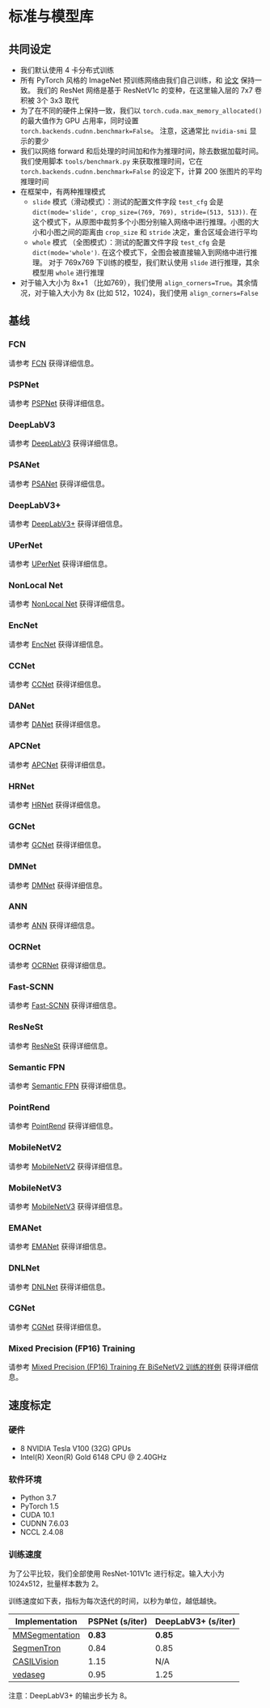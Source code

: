 # 标准与模型库

## 共同设定

* 我们默认使用 4 卡分布式训练
* 所有 PyTorch 风格的 ImageNet 预训练网络由我们自己训练，和 [论文](https://arxiv.org/pdf/1812.01187.pdf) 保持一致。
  我们的 ResNet 网络是基于 ResNetV1c 的变种，在这里输入层的 7x7 卷积被 3个 3x3 取代
* 为了在不同的硬件上保持一致，我们以 `torch.cuda.max_memory_allocated()` 的最大值作为 GPU 占用率，同时设置 `torch.backends.cudnn.benchmark=False`。
  注意，这通常比 `nvidia-smi` 显示的要少
* 我们以网络 forward 和后处理的时间加和作为推理时间，除去数据加载时间。我们使用脚本 `tools/benchmark.py` 来获取推理时间，它在 `torch.backends.cudnn.benchmark=False` 的设定下，计算 200 张图片的平均推理时间
* 在框架中，有两种推理模式
  * `slide` 模式（滑动模式）：测试的配置文件字段 `test_cfg` 会是 `dict(mode='slide', crop_size=(769, 769), stride=(513, 513))`.
    在这个模式下，从原图中裁剪多个小图分别输入网络中进行推理。小图的大小和小图之间的距离由 `crop_size` 和 `stride` 决定，重合区域会进行平均
  * `whole` 模式 （全图模式）：测试的配置文件字段 `test_cfg` 会是 `dict(mode='whole')`. 在这个模式下，全图会被直接输入到网络中进行推理。
    对于 769x769 下训练的模型，我们默认使用 `slide` 进行推理，其余模型用 `whole` 进行推理
* 对于输入大小为 8x+1 （比如769），我们使用 `align_corners=True`。其余情况，对于输入大小为 8x (比如 512，1024)，我们使用 `align_corners=False`

## 基线

### FCN

请参考 [FCN](https://github.com/open-mmlab/mmsegmentation/blob/master/configs/fcn) 获得详细信息。

### PSPNet

请参考 [PSPNet](https://github.com/open-mmlab/mmsegmentation/blob/master/configs/pspnet) 获得详细信息。

### DeepLabV3

请参考 [DeepLabV3](https://github.com/open-mmlab/mmsegmentation/blob/master/configs/deeplabv3) 获得详细信息。

### PSANet

请参考 [PSANet](https://github.com/open-mmlab/mmsegmentation/blob/master/configs/psanet) 获得详细信息。

### DeepLabV3+

请参考 [DeepLabV3+](https://github.com/open-mmlab/mmsegmentation/blob/master/configs/deeplabv3plus) 获得详细信息。

### UPerNet

请参考 [UPerNet](https://github.com/open-mmlab/mmsegmentation/blob/master/configs/upernet) 获得详细信息。

### NonLocal Net

请参考 [NonLocal Net](https://github.com/open-mmlab/mmsegmentation/blob/master/configs/nlnet) 获得详细信息。

### EncNet

请参考 [EncNet](https://github.com/open-mmlab/mmsegmentation/blob/master/configs/encnet) 获得详细信息。

### CCNet

请参考 [CCNet](https://github.com/open-mmlab/mmsegmentation/blob/master/configs/ccnet) 获得详细信息。

### DANet

请参考 [DANet](https://github.com/open-mmlab/mmsegmentation/blob/master/configs/danet) 获得详细信息。

### APCNet

请参考 [APCNet](https://github.com/open-mmlab/mmsegmentation/blob/master/configs/apcnet) 获得详细信息。

### HRNet

请参考 [HRNet](https://github.com/open-mmlab/mmsegmentation/blob/master/configs/hrnet) 获得详细信息。

### GCNet

请参考 [GCNet](https://github.com/open-mmlab/mmsegmentation/blob/master/configs/gcnet) 获得详细信息。

### DMNet

请参考 [DMNet](https://github.com/open-mmlab/mmsegmentation/blob/master/configs/dmnet) 获得详细信息。

### ANN

请参考 [ANN](https://github.com/open-mmlab/mmsegmentation/blob/master/configs/ann) 获得详细信息。

### OCRNet

请参考 [OCRNet](https://github.com/open-mmlab/mmsegmentation/blob/master/configs/ocrnet) 获得详细信息。

### Fast-SCNN

请参考 [Fast-SCNN](https://github.com/open-mmlab/mmsegmentation/blob/master/configs/fastscnn) 获得详细信息。

### ResNeSt

请参考 [ResNeSt](https://github.com/open-mmlab/mmsegmentation/blob/master/configs/resnest) 获得详细信息。

### Semantic FPN

请参考 [Semantic FPN](https://github.com/open-mmlab/mmsegmentation/blob/master/configs/semfpn) 获得详细信息。

### PointRend

请参考 [PointRend](https://github.com/open-mmlab/mmsegmentation/blob/master/configs/point_rend) 获得详细信息。

### MobileNetV2

请参考 [MobileNetV2](https://github.com/open-mmlab/mmsegmentation/blob/master/configs/mobilenet_v2) 获得详细信息。

### MobileNetV3

请参考 [MobileNetV3](https://github.com/open-mmlab/mmsegmentation/blob/master/configs/mobilenet_v3) 获得详细信息。

### EMANet

请参考 [EMANet](https://github.com/open-mmlab/mmsegmentation/blob/master/configs/emanet) 获得详细信息。

### DNLNet

请参考 [DNLNet](https://github.com/open-mmlab/mmsegmentation/blob/master/configs/dnlnet) 获得详细信息。

### CGNet

请参考 [CGNet](https://github.com/open-mmlab/mmsegmentation/blob/master/configs/cgnet) 获得详细信息。

### Mixed Precision (FP16) Training

请参考 [Mixed Precision (FP16) Training 在 BiSeNetV2 训练的样例](https://github.com/open-mmlab/mmsegmentation/blob/master/configs/bisenetv2/bisenetv2_fcn_fp16_4x4_1024x1024_160k_cityscapes.py) 获得详细信息。

## 速度标定

### 硬件

* 8 NVIDIA Tesla V100 (32G) GPUs
* Intel(R) Xeon(R) Gold 6148 CPU @ 2.40GHz

### 软件环境

* Python 3.7
* PyTorch 1.5
* CUDA 10.1
* CUDNN 7.6.03
* NCCL 2.4.08

### 训练速度

为了公平比较，我们全部使用 ResNet-101V1c 进行标定。输入大小为 1024x512，批量样本数为 2。

训练速度如下表，指标为每次迭代的时间，以秒为单位，越低越快。

| Implementation | PSPNet (s/iter) | DeepLabV3+ (s/iter) |
|----------------|-----------------|---------------------|
| [MMSegmentation](https://github.com/open-mmlab/mmsegmentation)              | **0.83**       | **0.85**   |
| [SegmenTron](https://github.com/LikeLy-Journey/SegmenTron)                  | 0.84           | 0.85       |
| [CASILVision](https://github.com/CSAILVision/semantic-segmentation-pytorch) | 1.15           | N/A          |
| [vedaseg](https://github.com/Media-Smart/vedaseg)                           | 0.95           | 1.25       |

注意：DeepLabV3+ 的输出步长为 8。
